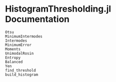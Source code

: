 # HistogramThresholding.jl Documentation

```@docs
Otsu
MinimumIntermodes
Intermodes
MinimumError
Moments
UnimodalRosin
Entropy
Balanced
Yen
find_threshold
build_histogram
```
